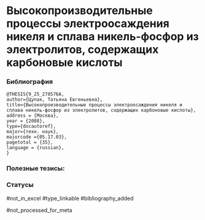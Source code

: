 # Высокопроизводительные процессы электроосаждения никеля и сплава никель-фосфор из электролитов, содержащих карбоновые кислоты

### Библиография
```
@THESIS{9_25_278576A,
author={Цупак, Татьяна Евгеньевна},
title={Высокопроизводительные процессы электроосаждения никеля и сплава никель-фосфор из электролитов, содержащих карбоновые кислоты},
address = {Москва},
year = {2008},
type={docautoref},
major={техн. наук},
majorcode ={05.17.03},
pagetotal = {35},
language = {russian},
}
```

### Полезные тезисы:

### Статусы
#not_in_excel 
#type_linkable 
#bibliography_added

#not_processed_for_meta
